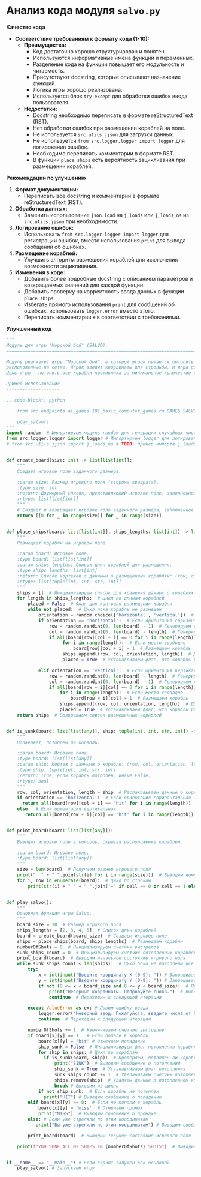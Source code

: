 # Анализ кода модуля `salvo.py`

**Качество кода**
-   **Соответствие требованиям к формату кода (1-10):**
    -   **Преимущества:**
        -   Код достаточно хорошо структурирован и понятен.
        -   Используются информативные имена функций и переменных.
        -   Разделение кода на функции повышает его модульность и читаемость.
        -   Присутствуют docstring, которые описывают назначение функций.
        -   Логика игры хорошо реализована.
        -   Используется блок `try-except` для обработки ошибок ввода пользователя.
    -   **Недостатки:**
        -   Docstring необходимо переписать в формате reStructuredText (RST).
        -   Нет обработки ошибок при размещении кораблей на поле.
        -   Не используется `src.utils.jjson` для загрузки данных.
        -   Не используется `from src.logger.logger import logger` для логирования ошибок.
        -   Необходимо переписать комментарии в формате RST.
        -   В функции `place_ships` есть вероятность зацикливания при размещении кораблей.

**Рекомендации по улучшению**

1.  **Формат документации:**
    -   Переписать все docstring и комментарии в формате reStructuredText (RST).
2.  **Обработка данных:**
    -   Заменить использование `json.load` на `j_loads` или `j_loads_ns` из `src.utils.jjson` при необходимости.
3.  **Логирование ошибок:**
    -   Использовать `from src.logger.logger import logger` для регистрации ошибок, вместо использования `print` для вывода сообщений об ошибках.
4.  **Размещение кораблей:**
    -   Улучшить алгоритм размещения кораблей для исключения возможности зацикливания.
5.  **Изменения в коде:**
    -   Добавить более подробные docstring с описанием параметров и возвращаемых значений для каждой функции.
    -   Добавить проверку на корректность ввода данных в функции `place_ships`.
    -   Избегать прямого использования `print` для сообщений об ошибках, использовать `logger.error` вместо этого.
    -   Переписать комментарии `#` в соответствии с требованиями.

**Улучшенный код**

```python
"""
Модуль для игры "Морской бой" (SALVO).
=========================================================================================

Модуль реализует игру "Морской бой", в которой игрок пытается потопить корабли противника,
расположенные на сетке. Игрок вводит координаты для стрельбы, и игра сообщает о попадании или промахе.
Цель игры - потопить все корабли противника за минимальное количество ходов.

Пример использования
--------------------

.. code-block:: python

    from src.endpoints.ai_games.101_basic_computer_games.ru.GAMES.SALVO.salvo import play_salvo

    play_salvo()
"""
import random  # Импортируем модуль random для генерации случайных чисел
from src.logger.logger import logger # Импортируем logger для логирования ошибок
# from src.utils.jjson import j_loads_ns # TODO: пример импорта j_loads_ns


def create_board(size: int) -> list[list[int]]:
    """
    Создает игровое поле заданного размера.

    :param size: Размер игрового поля (сторона квадрата).
    :type size: int
    :return: Двумерный список, представляющий игровое поле, заполненное нулями.
    :rtype: list[list[int]]
    """
    # Создает и возвращает игровое поле заданного размера, заполненное нулями
    return [[0 for _ in range(size)] for _ in range(size)]


def place_ships(board: list[list[int]], ships_lengths: list[int]) -> list[tuple[int, int, str, int]]:
    """
    Размещает корабли на игровом поле.

    :param board: Игровое поле.
    :type board: list[list[int]]
    :param ships_lengths: Список длин кораблей для размещения.
    :type ships_lengths: list[int]
    :return: Список кортежей с данными о размещенных кораблях: (row, col, orientation, length).
    :rtype: list[tuple[int, int, str, int]]
    """
    ships = []  # Инициализируем список для хранения данных о кораблях
    for length in ships_lengths:  # Цикл по длинам кораблей
        placed = False  # Флаг для контроля размещения корабля
        while not placed:  # Цикл пока корабль не размещен
            orientation = random.choice(['horizontal', 'vertical'])  # Выбираем случайную ориентацию
            if orientation == 'horizontal':  # Если ориентация горизонтальная
                row = random.randint(0, len(board) - 1)  # Генерируем случайную строку
                col = random.randint(0, len(board) - length)  # Генерируем случайный столбец
                if all(board[row][col + i] == 0 for i in range(length)):  # Проверяем, свободно ли место
                     for i in range(length):  # Если место свободно
                         board[row][col + i] = 1  # Размещаем корабль
                     ships.append((row, col, orientation, length))  # Добавляем данные о корабле в список
                     placed = True  # Устанавливаем флаг, что корабль размещен

            elif orientation == 'vertical':  # Если ориентация вертикальная
                row = random.randint(0, len(board) - length)  # Генерируем случайную строку
                col = random.randint(0, len(board) - 1)  # Генерируем случайный столбец
                if all(board[row + i][col] == 0 for i in range(length)):  # Проверяем, свободно ли место
                    for i in range(length):  # Если место свободно
                        board[row + i][col] = 1  # Размещаем корабль
                    ships.append((row, col, orientation, length))  # Добавляем данные о корабле в список
                    placed = True  # Устанавливаем флаг, что корабль размещен
    return ships  # Возвращаем список размещенных кораблей


def is_sunk(board: list[list[any]], ship: tuple[int, int, str, int]) -> bool:
    """
    Проверяет, потоплен ли корабль.

    :param board: Игровое поле.
    :type board: list[list[any]]
    :param ship: Кортеж с данными о корабле: (row, col, orientation, length).
    :type ship: tuple[int, int, str, int]
    :return: True, если корабль потоплен, иначе False.
    :rtype: bool
    """
    row, col, orientation, length = ship  # Распаковываем данные о корабле
    if orientation == 'horizontal':  # Если ориентация горизонтальная
      return all(board[row][col + i] == 'hit' for i in range(length))  # Возвращаем True, если все части корабля 'hit'
    else:  # Если ориентация вертикальная
       return all(board[row + i][col] == 'hit' for i in range(length))  # Возвращаем True, если все части корабля 'hit'


def print_board(board: list[list[any]]):
    """
    Выводит игровое поле в консоль, скрывая расположение кораблей.

    :param board: Игровое поле.
    :type board: list[list[any]]
    """
    size = len(board)  # Получаем размер игрового поля
    print("  " + " ".join(str(i) for i in range(size)))  # Выводим номера столбцов
    for i, row in enumerate(board):  # Цикл по строкам
        print(str(i) + " " + " ".join('~' if cell == 0 or cell == 1 else cell for cell in row)) # Выводим строки игрового поля, скрывая корабли


def play_salvo():
    """
    Основная функция игры Salvo.
    """
    board_size = 10  # Размер игрового поля
    ships_lengths = [2, 3, 4, 5]  # Список длин кораблей
    board = create_board(board_size)  # Создаем игровое поле
    ships = place_ships(board, ships_lengths)  # Размещаем корабли
    numberOfShots = 0  # Инициализируем счетчик выстрелов
    sunk_ships_count = 0  # Инициализируем счетчик потопленных кораблей
    print_board(board)  # Выводим начальное состояние игрового поля
    while sunk_ships_count < len(ships):  # Цикл пока не потоплены все корабли
        try:
            x = int(input("Введите координату X (0-9): ")) # Запрашиваем координату X
            y = int(input("Введите координату Y (0-9): ")) # Запрашиваем координату Y
            if not (0 <= x < board_size and 0 <= y < board_size):  # Проверяем корректность введенных координат
                print("Неверные координаты. Попробуйте снова.")  # Выводим сообщение об ошибке
                continue  # Переходим к следующей итерации

        except ValueError as ex: # Ловим ошибку ввода
            logger.error("Неверный ввод. Пожалуйста, введите числа от 0 до 9.", exc_info=ex) # Логируем ошибку
            continue  # Переходим к следующей итерации

        numberOfShots += 1  # Увеличиваем счетчик выстрелов
        if board[x][y] == 1:  # Если попали в корабль
            board[x][y] = 'hit' # Отмечаем попадание
            ship_sunk = False  # Инициализируем флаг потопления корабля
            for ship in ships: # Цикл по кораблям
              if is_sunk(board, ship):  # Проверяем, потоплен ли корабль
                  print("SINK")  # Выводим сообщение о потоплении
                  ship_sunk = True  # Устанавливаем флаг потопления
                  sunk_ships_count += 1  # Увеличиваем счетчик потопленных кораблей
                  ships.remove(ship)  # Удаляем данные о потопленном корабле из списка
                  break # Выходим из цикла
            if not ship_sunk:  # Если корабль не потоплен
              print("HIT") # Выводим сообщение о попадании
        elif board[x][y] == 0:  # Если не попали в корабль
            board[x][y] = 'miss'  # Отмечаем промах
            print("MISS")  # Выводим сообщение о промахе
        else: # Если уже стреляли по этим координатам
           print("Вы уже стреляли по этим координатам") # Выводим сообщение

        print_board(board)  # Выводим текущее состояние игрового поля

    print(f"YOU SUNK ALL MY SHIPS IN {numberOfShots} SHOTS")  # Выводим сообщение о победе


if __name__ == "__main__": # Если скрипт запущен как основной
    play_salvo() # Запускаем игру
```